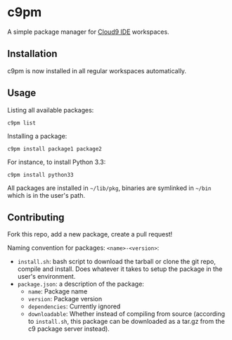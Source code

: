 c9pm
====

A simple package manager for [Cloud9 IDE](http://c9.io) workspaces.

Installation
------------

c9pm is now installed in all regular workspaces automatically.
    
Usage
-----

Listing all available packages:

    c9pm list

Installing a package:

    c9pm install package1 package2

For instance, to install Python 3.3:

    c9pm install python33

All packages are installed in `~/lib/pkg`, binaries are symlinked in `~/bin`
which is in the user's path.

Contributing
------------

Fork this repo, add a new package, create a pull request!

Naming convention for packages: `<name>-<version>`:

* `install.sh`: bash script to download the tarball or clone the git repo, compile
  and install. Does whatever it takes to setup the package in the user's environment.
* `package.json`: a description of the package:
  * `name`: Package name
  * `version`: Package version
  * `dependencies`: Currently ignored
  * `downloadable`: Whether instead of compiling from source (according to
     `install.sh`, this package can be downloaded as a tar.gz from the c9
     package server instead).